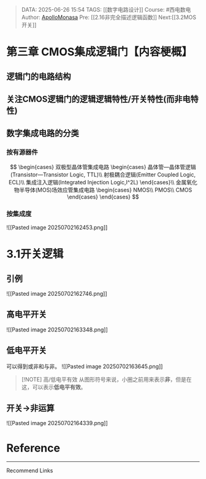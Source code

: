 > DATA: 2025-06-26 15:54
> TAGS: [[数字电路设计]]
> Course: #西电数电 
> Author: [ApolloMonasa](https://github.com/ApolloMonasa)
> Pre: [[2.16非完全描述逻辑函数]]
> Next:[[3.2MOS开关]]

# 第三章 CMOS集成逻辑门【内容梗概】
## 逻辑门的电路结构

## 关注CMOS逻辑门的逻辑逻辑特性/开关特性(而非电特性)

## 数字集成电路的分类
### 按有源器件
$$
\begin{cases}
双极型晶体管集成电路
\begin{cases}
晶体管—晶体管逻辑(Transistor—Transistor Logic, TTL)\\
射极耦合逻辑(Emitter Coupled Logic, ECL)\\
集成注入逻辑(Integrated Injection Logic,I^2L)
\end{cases}\\
金属氧化物半导体(MOS)场效应管集成电路
\begin{cases}
NMOS\\
PMOS\\
CMOS
\end{cases}
\end{cases}
$$

### 按集成度
![[Pasted image 20250702162453.png]]



# 3.1开关逻辑

## 引例
![[Pasted image 20250702162746.png]]
## 高电平开关
![[Pasted image 20250702163348.png]]
## 低电平开关
可以得到或非和与非。
![[Pasted image 20250702163645.png]]


> [!NOTE] 高/低电平有效
> 从图形符号来说，小圈之前用来表示**非**，但是在这，可以表示**低电平有效**。

## 开关->非运算
![[Pasted image 20250702164339.png]]

# Reference


---
Recommend Links
